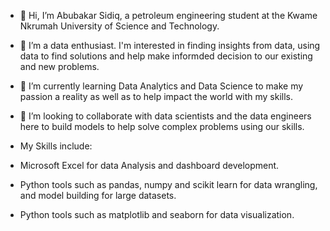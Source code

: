 - 👋 Hi, I’m Abubakar Sidiq, a petroleum engineering student at the Kwame Nkrumah University of Science and Technology.
- 👀 I’m a data enthusiast. I'm interested in finding insights from data, using data to find solutions and help make informded decision to our existing and new problems. 
- 🌱 I’m currently learning Data Analytics and Data Science to make my passion a reality as well as to help impact the world with my skills.
- 💞️ I’m looking to collaborate with data scientists and the data engineers here to build models to help solve complex problems using our skills.

- My Skills include:
- Microsoft Excel for data Analysis and dashboard development.
- Python tools such as pandas, numpy and scikit learn for data wrangling, and model building for large datasets.
- Python tools such as matplotlib and seaborn for data visualization.

<!---
SidiqAbubakar/SidiqAbubakar is a ✨ special ✨ repository because its `README.md` (this file) appears on your GitHub profile.
You can click the Preview link to take a look at your changes.
--->
